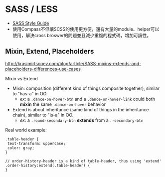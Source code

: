 # SASS / LESS

* [SASS Style Guide](http://css-tricks.com/sass-style-guide/)
* 使用Compass不但讓SCSS的使用更方便，還有大量的module、helper可以使用，解決cross broswer的問題並且減少重複的程式碼，增加可讀性。

## Mixin, Extend, Placeholders
http://krasimirtsonev.com/blog/article/SASS-mixins-extends-and-placeholders-differences-use-cases

Mixin vs Extend
- Mixin: composition (different kind of things composite together), similar to "has-a" in OO.
  - _ex_: a `.dance-on-hover-btn` and a `.dance-on-hover-link` could both **mixin** the same `.dance-on-hover` behavior
- Extend is about inheritance (same kind of things in the inheritance chain), similar to "is-a" in OO.
  - _ex_: a `.round-secondary-btn` **extends** from a `.-secondary-btn`

 Real world example:
 ```LESS
 .table-header {
  text-transform: uppercase;
  color: gray;
}

// order-history-header is a kind of table-header, thus using 'extend'
.order-history:extend(.table-header) {
}
 ```
